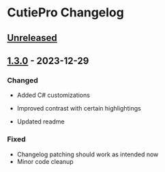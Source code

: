 # CutiePro Changelog

## [Unreleased]

## [1.3.0] - 2023-12-29

### Changed

- Added C# customizations

- Improved contrast with certain highlightings
- Updated readme

### Fixed

- Changelog patching should work as intended now
- Minor code cleanup

[Unreleased]: https://github.com/jezziewezzie/CutiePro/compare/v1.3.0...HEAD
[1.3.0]: https://github.com/jezziewezzie/CutiePro/commits/v1.3.0
